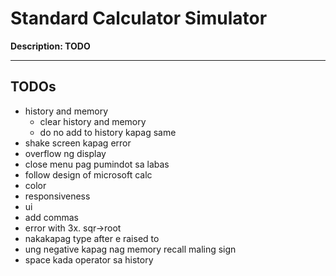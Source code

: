 # Standard Calculator Simulator
**Description: TODO**

---

## TODOs
- history and memory
    - clear history and memory
    - do no add to history kapag same
- shake screen kapag error
- overflow ng display
- close menu pag pumindot sa labas
- follow design of microsoft calc
- color
- responsiveness
- ui
- add commas
- error with 3x. sqr->root
- nakakapag type after e raised to
- ung negative kapag nag memory recall maling sign
- space kada operator sa history